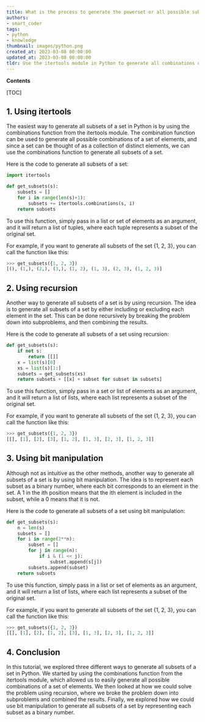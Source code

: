 ```yaml
---
title: What is the process to generate the powerset or all possible subsets of a given set?
authors:
- smart_coder
tags:
- python
- knowledge
thumbnail: images/python.png
created_at: 2023-03-08 00:00:00
updated_at: 2023-03-08 00:00:00
tldr: Use the itertools module in Python to generate all combinations of the set elements, including an empty set, to obtain the power set.
---
```


**Contents**

[TOC]

## 1. Using itertools

The easiest way to generate all subsets of a set in Python is by using the combinations function from the itertools module. The combination function can be used to generate all possible combinations of a set of elements, and since a set can be thought of as a collection of distinct elements, we can use the combinations function to generate all subsets of a set.

Here is the code to generate all subsets of a set:

```python
import itertools

def get_subsets(s):
    subsets = []
    for i in range(len(s)+1):
        subsets += itertools.combinations(s, i)
    return subsets
```

To use this function, simply pass in a list or set of elements as an argument, and it will return a list of tuples, where each tuple represents a subset of the original set.

For example, if you want to generate all subsets of the set {1, 2, 3}, you can call the function like this:

```python
>>> get_subsets({1, 2, 3})
[(), (1,), (2,), (3,), (1, 2), (1, 3), (2, 3), (1, 2, 3)]
```

## 2. Using recursion

Another way to generate all subsets of a set is by using recursion. The idea is to generate all subsets of a set by either including or excluding each element in the set. This can be done recursively by breaking the problem down into subproblems, and then combining the results.

Here is the code to generate all subsets of a set using recursion:

```python
def get_subsets(s):
    if not s:
        return [[]]
    x = list(s)[0]
    xs = list(s)[1:]
    subsets = get_subsets(xs)
    return subsets + [[x] + subset for subset in subsets]
```

To use this function, simply pass in a set or list of elements as an argument, and it will return a list of lists, where each list represents a subset of the original set.

For example, if you want to generate all subsets of the set {1, 2, 3}, you can call the function like this:

```python
>>> get_subsets({1, 2, 3})
[[], [1], [2], [3], [1, 2], [1, 3], [2, 3], [1, 2, 3]]
```

## 3. Using bit manipulation

Although not as intuitive as the other methods, another way to generate all subsets of a set is by using bit manipulation. The idea is to represent each subset as a binary number, where each bit corresponds to an element in the set. A 1 in the ith position means that the ith element is included in the subset, while a 0 means that it is not.

Here is the code to generate all subsets of a set using bit manipulation:

```python
def get_subsets(s):
    n = len(s)
    subsets = []
    for i in range(2**n):
        subset = []
        for j in range(n):
            if i & (1 << j):
                subset.append(s[j])
        subsets.append(subset)
    return subsets
```

To use this function, simply pass in a list or set of elements as an argument, and it will return a list of lists, where each list represents a subset of the original set.

For example, if you want to generate all subsets of the set {1, 2, 3}, you can call the function like this:

```python
>>> get_subsets({1, 2, 3})
[[], [1], [2], [1, 2], [3], [1, 3], [2, 3], [1, 2, 3]]
```

## 4. Conclusion

In this tutorial, we explored three different ways to generate all subsets of a set in Python. We started by using the combinations function from the itertools module, which allowed us to easily generate all possible combinations of a set of elements. We then looked at how we could solve the problem using recursion, where we broke the problem down into subproblems and combined the results. Finally, we explored how we could use bit manipulation to generate all subsets of a set by representing each subset as a binary number.
